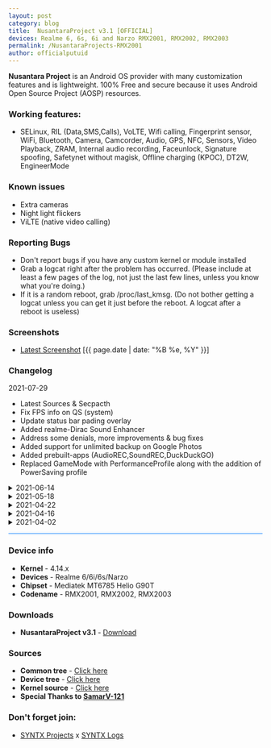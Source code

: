 ```yaml
---
layout: post
category: blog
title:  NusantaraProject v3.1 [OFFICIAL]
devices: Realme 6, 6s, 6i and Narzo RMX2001, RMX2002, RMX2003
permalink: /NusantaraProjects-RMX2001
author: officialputuid
---
```


**Nusantara Project** is an Android OS provider with many customization features and is lightweight. 100% Free and secure because it uses Android Open Source Project (AOSP) resources.

### Working features:

- SELinux, RIL (Data,SMS,Calls), VoLTE, Wifi calling, Fingerprint sensor, WiFi, Bluetooth, Camera, Camcorder, Audio, GPS, NFC, Sensors, Video Playback, ZRAM, Internal audio recording, Faceunlock, Signature spoofing, Safetynet without magisk, Offline charging (KPOC), DT2W, EngineerMode

### Known issues

- Extra cameras
- Night light flickers
- ViLTE (native video calling)

### Reporting Bugs

- Don't report bugs if you have any custom kernel or module installed
- Grab a logcat right after the problem has occurred. (Please include at least a few pages of the log, not just the last few lines, unless you know what you're doing.)
- If it is a random reboot, grab /proc/last_kmsg. (Do not bother getting a logcat unless you can get it just before the reboot. A logcat after a reboot is useless)

### Screenshots

- [Latest Screenshot](https://t.me/SYNTXchannel/138) [{{ page.date | date: "%B %e, %Y" }}]

### Changelog

2021-07-29

- Latest Sources & Secpacth
- Fix FPS info on QS (system)
- Update status bar pading overlay
- Added realme-Dirac Sound Enhancer
- Address some denials, more improvements & bug fixes
- Added support for unlimited backup on Google Photos
- Added prebuilt-apps (AudioREC,SoundREC,DuckDuckGO)
- Replaced GameMode with PerformanceProfile along with the addition of PowerSaving profile

<details>
<summary>2021-06-14</summary>
<p><ul>
	<li>Latest Sources, SecPatch (5 June 2021)</li>
	<li>Build inc. NusantaraPapers</li>
	<li>RealmeParts: Cleanup & Fix tint color icon</li>
</ul></p>
</details>

<details>
<summary>2021-05-18</summary>
<p><ul>
	<li>Latest Sources, SecPatch (5 May 2021)</li>
	<li>SELinux Enforcing + Passes safetynet</li>
	<li>Source built kernel + added performance profile</li>
	<li>Make padding in overlay status bar look like rUI</li>
	<li>Fixes can't wakeup device in offline charging mode</li>
	<li>Added RealmeParts (Realme Settings)</li>
	<li>RealmeParts: Disable apps on launcher</li>
	<li>RealmeParts: Cleanup unused functions</li>
	<li>RealmeParts: Move to system section [settings/system/R*]</li>
	<li>RealmeParts: Fix FPS overlay + Add Title Fps (Ex: Fps: 90)</li>
</ul></p>
</details>

<details>
<summary>2021-04-22</summary>
<p><ul>
	<li>Latest Sources v2.8</li>
	<li>Source Built Kernel</li>
	<li>April Security Patch</li>
	<li>Added RealmeParts -> Additional Settings</li>
	<li>[AS] Disable Apps On Launcher</li>
	<li>[AS] Fix FPS Overlay</li>
</ul></p>
</details>

<details>
<summary>2021-04-16</summary>
<p><ul>
	<li>Latest Sources v2.8</li>
	<li>Source Built Kernel</li>
	<li>April Security Patch</li>
	<li>Fix Screen Recording Make System UI Crash</li>
</ul></p>
</details>

<details>
<summary>2021-04-02</summary>
<p><ul>
	<li>Latest Sources v2.7</li>
	<li>Enabled Blur by Default</li>
	<li>Add back devicesettings (realmeparts)</li>
	<li>Updated power profile config (+battery usage)</li>
</ul></p>
</details>

<hr style="background: #007bff" />

### Device info

- **Kernel** - 4.14.x
- **Devices** - Realme 6/6i/6s/Narzo
- **Chipset** - Mediatek MT6785 Helio G90T
- **Codename** - RMX2001, RMX2002, RMX2003

### Downloads

- **NusantaraProject v3.1** - [Download](https://www.pling.com/p/1500429/#files-panel)

### Sources

- **Common tree** - [Click here](https://github.com/SYNTX-ID/android_device_realme_mt6785-common)
- **Device tree** - [Click here](https://github.com/SYNTX-ID/android_device_realme_RMX2001)
- **Kernel source** - [Click here](https://github.com/SYNTX-ID/android_kernel_realme_RMX2001/)
- **Special Thanks to [SamarV-121](https://samarv-121.github.io/)**

### Don't forget join:

- [SYNTX Projects](https://t.me/SYNTXChannel) x [SYNTX Logs](https://t.me/SYNTXlogs)
